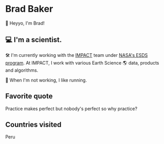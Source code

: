 # Brad Baker

👋  Heyyo, I'm Brad!

## 💻  I'm a scientist.

🛠️  I'm currently working with the [IMPACT](https://impact.earthdata.nasa.gov/) team under [NASA's ESDS program](https://earthdata.nasa.gov/esds).
At IMPACT, I work with various Earth Science 🌎 data, products and algorithms.

🎨  When I'm not working, I like running.

## Favorite quote

Practice makes perfect but nobody's perfect so why practice?

## Countries visited

Peru
